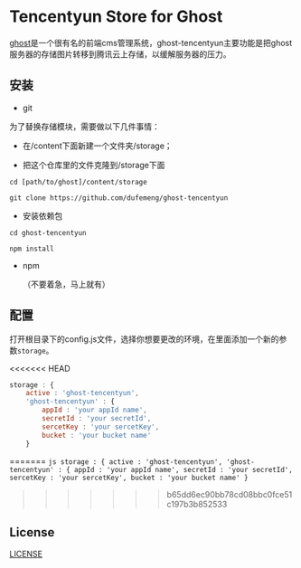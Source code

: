 # Tencentyun Store for Ghost

[ghost](https://github.com/dufemeng/Ghost)是一个很有名的前端cms管理系统，ghost-tencentyun主要功能是把ghost服务器的存储图片转移到腾讯云上存储，以缓解服务器的压力。

## 安装

- git

为了替换存储模块，需要做以下几件事情：

- 在/content下面新建一个文件夹/storage；

- 把这个仓库里的文件克隆到/storage下面


``` 
cd [path/to/ghost]/content/storage

git clone https://github.com/dufemeng/ghost-tencentyun
```

- 安装依赖包


```
cd ghost-tencentyun

npm install
```
	
- npm
	
	（不要着急，马上就有）


## 配置

打开根目录下的config.js文件，选择你想要更改的环境，在里面添加一个新的参数`storage`。
    
<<<<<<< HEAD
```js
storage : {
	active : 'ghost-tencentyun',
	'ghost-tencentyun' : {
		appId : 'your appId name',
		secretId : 'your secretId',
		sercetKey : 'your sercetKey',
		bucket : 'your bucket name'
	}    
```
=======
    ```js
    storage : {
    	active : 'ghost-tencentyun',
    	'ghost-tencentyun' : {
    		appId : 'your appId name',
    		secretId : 'your secretId',
    		sercetKey : 'your sercetKey',
    		bucket : 'your bucket name'
    	}    
    ```
>>>>>>> b65dd6ec90bb78cd08bbc0fce51c197b3b852533

## License

[LICENSE](LICENSE)

